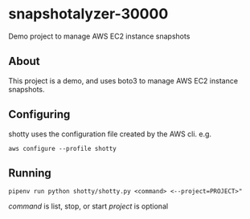 # snapshotalyzer-30000

Demo project to manage AWS EC2 instance snapshots

## About

This project is a demo, and uses boto3 to manage AWS EC2 instance snapshots.

## Configuring

shotty uses the configuration file created by the AWS cli.  e.g.

`aws configure --profile shotty`

## Running

`pipenv run python shotty/shotty.py <command> <--project=PROJECT>"`

*command* is list, stop, or start
*project* is optional 
